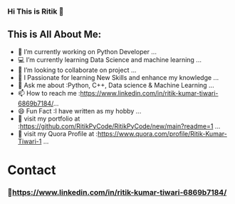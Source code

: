 ### Hi This is Ritik 👋


## This is All About Me:

- 🔭 I’m currently working on Python Developer ...
- 💻 I’m currently learning Data Science and machine learning ...
- 👯 I’m looking to collaborate on project ...
- 🤔 I Passionate for learning New Skills and enhance my knowledge ...
- 💬 Ask me about :Python, C++, Data science & Machine Learning ...
- 📫 How to reach me :https://www.linkedin.com/in/ritik-kumar-tiwari-6869b7184/...
- 😄 Fun Fact :I have written as my hobby ...
- 🍳 visit my portfolio at :https://github.com/RitikPyCode/RitikPyCode/new/main?readme=1 ...
- 🍳 visit my Quora Profile at :https://www.quora.com/profile/Ritik-Kumar-Tiwari-1 ...


# Contact 
### 🍳https://www.linkedin.com/in/ritik-kumar-tiwari-6869b7184/
